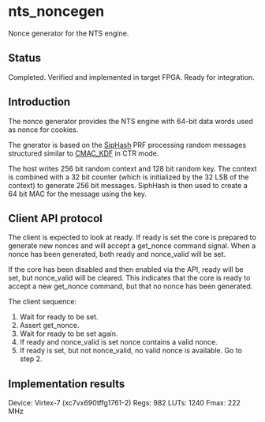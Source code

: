 # nts_noncegen

Nonce generator for the NTS engine.


## Status
Completed. Verified and implemented in target FPGA. Ready for integration.


## Introduction
The nonce generator provides the NTS engine with 64-bit data words used
as nonce for cookies.

The gnerator is based on the
[SipHash](https://en.wikipedia.org/wiki/SipHash) PRF processing random
messages structured similar to
[CMAC_KDF](https://csrc.nist.gov/publications/detail/sp/800-108/final)
in CTR mode.

The host writes 256 bit random context and 128 bit random key. The
context is combined with a 32 bit counter (which is initialized by the
32 LSB of the context) to generate 256 bit messages. SiphHash is then
used to create a 64 bit MAC for the message using the key.


## Client API protocol
The client is expected to look at ready. If ready is set the core is
prepared to generate new nonces and will accept a get_nonce command
signal. When a nonce has been generated, both ready and nonce_valid will
be set.

If the core has been disabled and then enabled via the API,
ready will be set, but nonce_valid will be cleared. This indicates that
the core is ready to accept a new get_nonce command, but that no nonce
has been generated.


The client sequence:
1. Wait for ready to be set.
2. Assert get_nonce.
3. Wait for ready to be set again.
4. If ready and nonce_valid is set nonce contains a valid nonce.
5. If ready is set, but not nonce_valid, no valid nonce is available. Go
   to step 2.


## Implementation results
Device: Virtex-7 (xc7vx690tffg1761-2)
Regs: 982
LUTs: 1240
Fmax: 222 MHz
